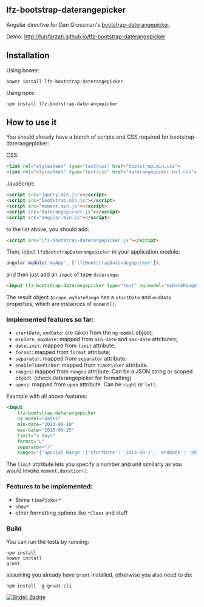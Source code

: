 lfz-bootstrap-daterangepicker
---

Angular directive for Dan Grossman's [bootstrap-daterangepicker](https://github.com/dangrossman/bootstrap-daterangepicker).

Demo: http://luisfarzati.github.io/lfz-bootstrap-daterangepicker

Installation
---

Using bower:
```
bower install lfz-bootstrap-daterangepicker
```

Using npm:
```
npm install lfz-bootstrap-daterangepicker
```

How to use it
---

You should already have a bunch of scripts and CSS required for bootstrap-daterangepicker:

CSS:
```html
<link rel="stylesheet" type="text/css" href="bootstrap.min.css">
<link rel="stylesheet" type="text/css" href="daterangepicker-bs3.css">
```

JavaScript:
```html
<script src="jquery.min.js"></script>
<script src="bootstrap.min.js"></script>
<script src="moment.min.js"></script>
<script src="daterangepicker.js"></script>
<script src="angular.min.js"></script>
```

to the list above, you should add:

```html
<script src="lfz-bootstrap-daterangepicker.js"></script>
```

Then, inject `lfzBootstrapDaterangepicker` in your application module:

```js
angular.module('myApp', ['lfzBootstrapDaterangepicker']);
```

and then just add an `input` of type `daterange`:

```html
<input lfz-bootstrap-daterangepicker type="text" ng-model="myDateRange" />
```

The result object `$scope.myDateRange` has a `startDate` and `endDate` properties, which are instances of `moment()`.

### Implemented features so far:

* `startDate`, `endDate`: are taken from the `ng-model` object;
* `minDate`, `maxDate`: mapped from `min-date` and `max-date` attributes;
* `dateLimit`: mapped from `limit` attribute;
* `format`: mapped from `format` attribute;
* `separator`: mapped from `separator` attribute.
* `enableTimePicker`: mapped from `timePicker` attribute.
* `ranges`: mapped from `ranges` attribute. Can be a JSON string or scoped object. (check daterangepicker for formatting)
* `opens`: mapped from `open` attribute. Can be `right` or `left`.

Example with all above features:

```html
<input
	lfz-bootstrap-daterangepicker
	ng-model="dates"
	min-date="2013-09-10"
	max-date="2013-09-25"
	limit="3 days"
	format="L"
	separator="/"
	ranges="{'Special Range':{'startDate': '2013-09-2', 'endDate': '2013-09-5'}}">
```

The `limit` attribute lets you specify a number and unit similarly as you would invoke `moment.duration()`.

### Features to be implemented:

* Some `timePicker*`
* `show*`
* other formatting options like `*Class` and stuff

### Build

You can run the tests by running:
```
npm install
bower install
grunt
```

assuming you already have `grunt` installed, otherwise you also need to do:
```
npm install -g grunt-cli
```

[![Bitdeli Badge](https://d2weczhvl823v0.cloudfront.net/luisfarzati/lfz-bootstrap-daterangepicker/trend.png)](https://bitdeli.com/free "Bitdeli Badge")
